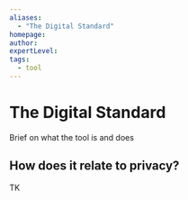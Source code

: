 ```yaml
---
aliases:
  - "The Digital Standard"
homepage: 
author: 
expertLevel: 
tags:
  - tool
---
```

# The Digital Standard

Brief on what the tool is and does 

## How does it relate to privacy?

TK 


